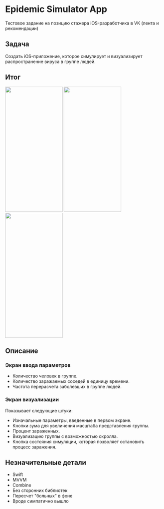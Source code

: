 #  Epidemic Simulator App


Тестовое задание на позицию стажера iOS-разработчика в VK (лента и рекомендации)

## Задача

Создать iOS-приложение, которое симулирует и визуализирует распространение вируса в группе людей.

## Итог

<image src="/images/entry-screen.png" caption="Экран ввода параметров" width="184" height="400">
<image src="/images/start-screen.png" caption="Экран до начала симуляции" width="184" height="400">
<image src="/images/simulation-screen.png" caption="Экран в процессе" width="184" height="400">

## Описание

### Экран ввода параметров

* Количество человек в группе.
* Количество заражаемых соседей в единицу времени.
* Частота перерасчета заболевших в группе людей.

### Экран визуализации

Показывает следующие штуки:
* Изначальные параметры, введенные в первом экране.
* Кнопки зума для увеличения масштаба представления группы.
* Процент зараженных.
* Визуализацию группы с возможностью скролла.
* Кнопка состояния симуляции, которая позволяет остановить процесс заражения.

## Незначительные детали 

* Swift
* MVVM
* Combine
* Без сторонних библиотек
* Пересчет "больных" в фоне 
* Вроде симпатично вышло
